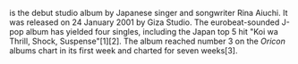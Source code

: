 is the debut studio album by Japanese singer and songwriter Rina Aiuchi. It was released on 24 January 2001 by Giza Studio. The eurobeat-sounded J-pop album has yielded four singles, including the Japan top 5 hit "Koi wa Thrill, Shock, Suspense"[1][2]. The album reached number 3 on the _Oricon_ albums chart in its first week and charted for seven weeks[3].
